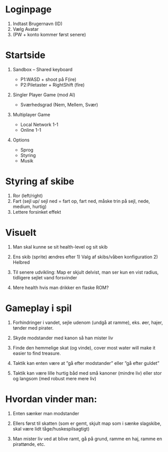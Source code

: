 # Loginpage 
1. Indtast Brugernavn (ID) 
2. Vælg Avatar 
3. (PW + konto kommer først senere) 


# Startside
1. Sandbox – Shared keyboard 
    - P1:WASD + shoot på F(ire)  
    - P2:Piletaster + RightShift (fire) 

2. Singler Player Game (mod AI) 
    - Sværhedsgrad (Nem, Mellem, Svær) 

3. Multiplayer Game 
    - Local Network 1-1 
    -  Online 1-1 

4. Options 
    - Sprog 
    - Styring 
    - Musik 

# Styring af skibe 
1. Ror (left/right) 
2.  Fart (sejl up/ sejl ned = fart op, fart ned, måske  trin på sejl, nede, medium, hurtig) 
3. Lettere forsinket effekt 

# Visuelt
1. Man skal kunne se sit health-level og sit skib 

2. Ens skib (sprite) ændres efter 1) Valg af skibs/våben konfiguration 2) Helbred 

3. Til senere udvikling: Map er skjult delvist, man ser kun en vist radius, tidligere sejlet vand forsvinder 

4. Mere health hvis man drikker en flaske ROM?  

# Gameplay i spil
1. Forhindringer i vandet, sejle udenom (undgå at ramme), eks. øer, hajer, tønder med pirater. 

2. Skyde modstander med kanon så han mister liv 

3. Finde den hemmelige skat (og vinde), cover most water will make it easier to find treasure. 

4. Taktik kan enten være at ”gå efter modstander” eller ”gå efter guldet” 

5. Taktik kan være lille hurtig båd med små kanoner (mindre liv) eller stor og langsom (med robust mere mere liv) 


# Hvordan vinder man: 

1. Enten sænker man modstander 

2. Ellers først til skatten (som er gemt, skjult map som i sænke slagskibe, skal være lidt tåge/huskespilsagtigt) 

3. Man mister liv ved at blive ramt, gå på grund, ramme en haj, ramme en pirattønde, etc. 


